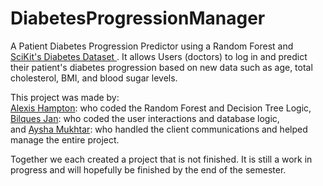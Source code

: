 # DiabetesProgressionManager
 A Patient Diabetes Progression Predictor using a Random Forest and <a href="https://scikit-learn.org/stable/datasets/toy_dataset.html"> SciKit's Diabetes Dataset </a>. It allows Users (doctors) to log in and predict their patient's diabetes progression based on new data such as age, total cholesterol, BMI, and blood sugar levels. 
 
 This project was made by:
<br> <a href="https://github.com/AlexisHampton">Alexis Hampton</a>: who coded the Random Forest and Decision Tree Logic, 
<br> <a href="https://github.com/bilques">Bilques Jan</a>: who coded the user interactions and database logic,
<br> and <a href="https://github.com/ayshamukhtar">Aysha Mukhtar</a>: who handled the client communications and helped manage the entire project.

Together we each created a project that is not finished. It is still a work in progress and will hopefully be finished by the end of the semester. 
